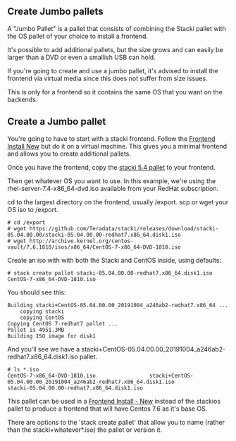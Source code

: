 ## Create Jumbo pallets

A "Jumbo Pallet" is a pallet that consists of combining the Stacki pallet with the OS pallet of your choice to install a frontend.

It's possible to add additional pallets, but the size grows and can easily be larger than a DVD or even a smallish USB can hold.

If you're going to create and use a jumbo pallet, it's advised to install the frontend via virtual media since this does not suffer from size issues.

This is only for a frontend so it contains the same OS that you want on the backends.

##  Create a Jumbo pallet

You're going to have to start with a stacki frontend. Follow the [Frontend Install New](Frontend-Install-New) but do it on a virtual machine. This gives you a minimal frontend and allows you to create additional pallets.

Once you have the frontend, copy the [stacki 5.4 pallet](https://github.com/Teradata/stacki/releases/download/stacki-05.04.00.00/stacki-05.04.00.00-redhat7.x86_64.disk1.iso) to your frontend.

Then get whatever OS you want to use. In this example, we're using the rhel-server-7.4-x86_64-dvd.iso available from your RedHat subscription.

cd to the largest directory on the frontend, usually /export.
scp or wget your OS iso to /export.

```
# cd /export
# wget https://github.com/Teradata/stacki/releases/download/stacki-05.04.00.00/stacki-05.04.00.00-redhat7.x86_64.disk1.iso
# wget http://archive.kernel.org/centos-vault/7.6.1810/isos/x86_64/CentOS-7-x86_64-DVD-1810.iso
```

Create an iso with with both the Stacki and CentOS inside, using defaults:

```
# stack create pallet stacki-05.04.00.00-redhat7.x86_64.disk1.iso CentOS-7-x86_64-DVD-1810.iso
```

You should see this:
```
Building stacki+CentOS-05.04.00.00_20191004_a246ab2-redhat7.x86_64 ...
	copying stacki
	copying CentOS
Copying CentOS 7-redhat7 pallet ...
Pallet is 4951.3MB
Building ISO image for disk1
```
And you'll see we have a stacki+CentOS-05.04.00.00_20191004_a246ab2-redhat7.x86_64.disk1.iso pallet.

```
# ls *.iso
CentOS-7-x86_64-DVD-1810.iso                 stacki+CentOS-05.04.00.00_20191004_a246ab2-redhat7.x86_64.disk1.iso
stacki-05.04.00.00-redhat7.x86_64.disk1.iso
```

This pallet can be used in a [Frontend Install - New](Frontend-Install-New) instead of the stackios pallet to produce a frontend that will have Centos 7.6 as it's base OS.

There are options to the 'stack create pallet' that allow you to name (rather than the stacki+whatever*.iso) the pallet or version it.
